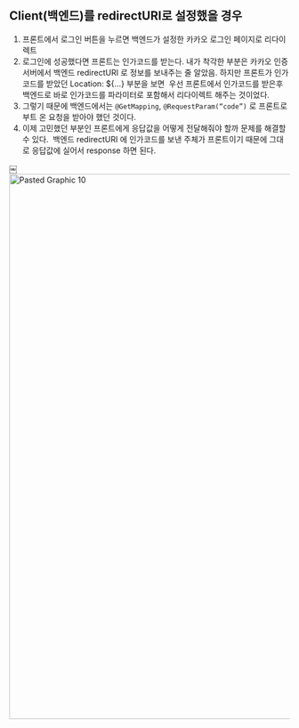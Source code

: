 ## Client(백엔드)를 redirectURI로 설정했을 경우

1. 프론트에서 로그인 버튼을 누르면 백엔드가 설정한 카카오 로그인 페이지로 리다이렉트
2. 로그인에 성공했다면 프론트는 인가코드를 받는다. 내가 착각한 부분은 카카오 인증 서버에서 백엔드 redirectURI 로 정보를 보내주는 줄 알았음.
   하지만 프론트가 인가코드를 받았던 Location: ${…} 부분을 보면  우선 프론트에서 인가코드를 받은후 백엔드로 바로 인가코드를 파라미터로 포함해서 리다이렉트 해주는 것이었다.
3. 그렇기 때문에 백엔드에서는 `@GetMapping`, `@RequestParam(“code”)` 로 프론트로부트 온 요청을 받아야 했던 것이다.
4. 이제 고민했던 부분인 프론트에게 응답값을 어떻게 전달해줘야 할까 문제를 해결할 수 있다.  백엔드 redirectURI 에 인가코드를 보낸 주체가 프론트이기 때문에 그대로 응답값에 실어서 response 하면 된다.

￼
<img width="980" alt="Pasted Graphic 10" src="https://github.com/legowww/SIL/assets/70372188/2c8f3a38-15ad-4a4a-b219-09feb12137ef">
